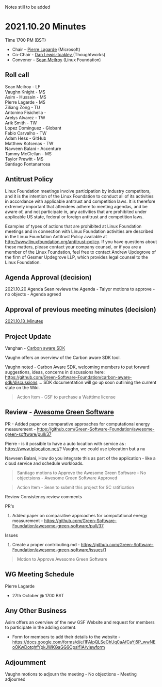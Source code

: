 Notes still to be added

# 2021.10.20 Minutes
Time 1700 PM (BST)

- Chair – [Pierre Lagarde](https://www.linkedin.com/in/pierlag/) (Microsoft) 
- Co-Chair - [Dan Lewis-toakley ](https://www.linkedin.com/in/danlewistoakley/) (Thoughtworks)
- Convener – [Sean Mcilroy](https://www.linkedin.com/in/sean-mcilroy-bb3b5548/) (Linux Foundation)
  
## Roll call 

Sean Mcilroy - LF <br>
Vaughn Knight - MS<br>
Asim - Hussain - MS<br>
Pierre Lagarde - MS<br>
Ziliang Zong - TU<br>
Antonino Fisichella -  <br>
Arelys Alvarez - TW<br>
Arik Smith - TW<br>
Lopez Dominguez - Globant<br>
Fabio Carvalho - TW <br>
Adam Hess - GitHub   <br>
Matthew Kotsenas - TW   <br>
Navveen Balani - Accenture  <br>
Tammy McClellan - MS <br>
Taylor Prewitt - MS  <br>
Santiago Fontanarrosa <br>
  
## Antitrust Policy
Linux Foundation meetings involve participation by industry competitors, and it is the intention of the Linux Foundation to conduct 
all of its activities in accordance with applicable antitrust and competition laws. 
It is therefore extremely important that attendees adhere to meeting agendas, and be aware of, and not participate in, any activities 
that are prohibited under applicable US state, federal or foreign antitrust and competition laws.

Examples of types of actions that are prohibited at Linux Foundation meetings and in connection with Linux Foundation activities are 
described in the Linux Foundation Antitrust Policy available at http://www.linuxfoundation.org/antitrust-policy. 
If you have questions about these matters, please contact your company counsel, or if you are a member of the Linux Foundation, 
feel free to contact Andrew Updegrove of the firm of Gesmer Updegrove LLP, which provides legal counsel to the Linux Foundation.
  
## Agenda Approval (decision) 
2021.10.20 Agenda
Sean reviews the Agenda - Talyor motions to approve - no objects - Agenda agreed
  
## Approval of previous meeting minutes (decision)
[2021.10.13_Minutes](https://github.com/Green-Software-Foundation/innovation_wg/blob/main/Agenda_Minutes/20210913_Minutes.md)

## Project Update

Vanghan - [Carbon aware SDK](https://github.com/Green-Software-Foundation/carbon-aware-sdk)

Vaughn offers an overview of the Carbon aware SDK tool. 

Vaughn noted -  Carbon Aware SDK, welcoming members to put forward suggestions, ideas, concerns in discussions here: https://github.com/Green-Software-Foundation/carbon-aware-sdk/discussions ... SDK documentation will go up soon outlining the current state on the Wiki.

> Action Item - GSF to purchase a Watttime license

## Review - [Awesome Green Software](https://github.com/Green-Software-Foundation/awesome-green-software)

PR - Added paper on comparative approaches for computational energy measurement - https://github.com/Green-Software-Foundation/awesome-green-software/pull/37

Pierre - is it possible to have a auto location with service as : https://www.iplocation.net/? Vaughn, we could use iplocation but a nu

Navveen Balani, How do you integrate this as part of the application - like a cloud service and schedule workloads. 

> Santiago motions to Approve the Awesome Green Software - No objectsions - Awesome Green Software Approved

> Action Item - Sean to submit this project for SC ratification

Review Consistency review comments

PR's  
1. Added paper on comparative approaches for computational energy measurement - https://github.com/Green-Software-Foundation/awesome-green-software/pull/37

Issues
1. Create a proper contributing.md - https://github.com/Green-Software-Foundation/awesome-green-software/issues/1

> Motion to Approve Awesome Green Software

## WG Meeting Schedule
Pierre Lagarde
- 27th October @ 1700 BST

## Any Other Business

Asim offers an overview of the new GSF Website and request for members to participate in the adding content.

- Form for members to add their details to the website - https://docs.google.com/forms/d/e/1FAIpQLSeChUq0aAfCaYj5P_wwNEoOKwDotqhfYpkJWKGaGG6Opslf1A/viewform

## Adjournment

Vaughn motions to adjourn the meeting - No objections - Meeting adjourned
